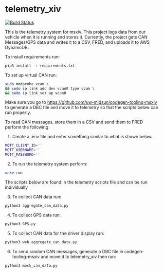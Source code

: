 # telemetry_xiv
[![Build Status](https://travis-ci.org/uw-midsun/telemetry_xiv.svg?branch=master)](https://travis-ci.org/uw-midsun/telemetry_xiv)

This is the telemetry system for msxiv. This project logs data from our vehicle when it is running and stores it. Currently, the project gets CAN Messages/GPS data and writes it to a CSV, FRED, and uploads it to AWS DynamoDB.

To install requirements run:
```bash
pip3 install -r requirements.txt
```

To set up virtual CAN run:
```bash
sudo modprobe vcan \
&& sudo ip link add dev vcan0 type vcan \
&& sudo ip link set up vcan0
```

Make sure you go to https://github.com/uw-midsun/codegen-tooling-msxiv to generate a DBC file and move it to telemetry so that the scripts below can run properly.

To read CAN messages, store them in a CSV and send them to FRED perform the following:
1. Create a .env file and enter something similar to what is shown below.
```bash
MQTT_CLIENT_ID=''
MQTT_USERNAME=''
MQTT_PASSWORD=''
```
2. To run the telemetry system perform:
```bash
make run
```
The scripts below are found in the telemetry scripts file and can be run individually

3. To collect CAN data run:
```bash
python3 aggregate_can_data.py
```
4. To collect GPS data run:
```bash
python3 GPS.py
```
5. To collect CAN data for the driver display run:
```bash
python3 web_aggregate_can_data.py
```
6. To send random CAN messages, generate a DBC file in codegen-tooling-msxiv and move it to telemetry_xiv then run:
```bash
python3 mock_can_data.py
```
